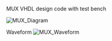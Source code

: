 MUX VHDL design code with test bench

![MUX_Diagram](https://github.com/bcchang83/VHDL-MUX/assets/54743478/57e57d10-1174-4ad5-8e7f-19ac6060b929)

Waveform
![MUX_Waveform](https://github.com/bcchang83/VHDL-MUX/assets/54743478/634a1659-96db-41b1-8214-f0f1a33c0ca8)

